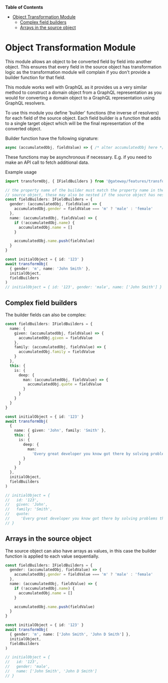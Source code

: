 <!-- START doctoc generated TOC please keep comment here to allow auto update -->
<!-- DON'T EDIT THIS SECTION, INSTEAD RE-RUN doctoc TO UPDATE -->
**Table of Contents**  

- [Object Transformation Module](#object-transformation-module)
  - [Complex field builders](#complex-field-builders)
  - [Arrays in the source object](#arrays-in-the-source-object)

<!-- END doctoc generated TOC please keep comment here to allow auto update -->

# Object Transformation Module

This module allows an object to be converted field by field into another object. This ensures that every field in the source object has transformation logic as the transformation module will complain if you don't provide a builder function for that field.

This module works well with GraphQL as it provides us a very similar method to construct a domain object from a GraphQL representation as you would for converting a domain object to a GraphQL representation using GraphQL resolvers.

To use this module you define 'builder' functions (the inverse of resolvers) for each field of the source object. Each field builder is a function that adds to a single target object which will be the final representation of the converted object.

Builder function have the following signature:

```ts
async (accumulatedObj, fieldValue) => { /* alter accumulatedObj here */ }
```

These functions may be asynchronous if necessary. E.g. if you need to make an API call to fetch additional data.

Example usage

```ts
import transformObj, { IFieldBuilders } from '@gateway/features/transformation'

// the property name of the builder must match the property name in the incoming
// source object, these may also be nested if the source object has nested properties
const fieldBuilders: IFieldBuilders = {
  gender: (accumulatedObj, fieldValue) => {
    accumulatedObj.gender = fieldValue === 'm' ? 'male' : 'female'
  },
  name: (accumulatedObj, fieldValue) => {
    if (!accumulatedObj.name) {
      accumulatedObj.name = []
    }

    accumulatedObj.name.push(fieldValue)
  }
}

const initialObject = { id: '123' }
await transformObj(
  { gender: 'm', name: 'John Smith' },
  initialObject,
  fieldBuilders
)
// initialObject = { id: '123', gender: 'male', name: ['John Smith'] }
```

## Complex field builders

The builder fields can also be complex:

```ts
const fieldBuilders: IFieldBuilders = {
  name: {
    given: (accumulatedObj, fieldValue) => {
      accumulatedObj.given = fieldValue
    },
    family: (accumulatedObj, fieldValue) => {
      accumulatedObj.family = fieldValue
    }
  },
  this: {
    is: {
      deep: {
        man: (accumulatedObj, fieldValue) => {
          accumulatedObj.quote = fieldValue
        }
      }
    }
  }
}

const initialObject = { id: '123' }
await transformObj(
  {
    name: { given: 'John', family: 'Smith' },
    this: {
      is: {
        deep: {
          man:
            'Every great developer you know got there by solving problems they were unqualified to solve until they actually did it'
        }
      }
    }
  },
  initialObject,
  fieldBuilders
)

// initialObject = {
//   id: '123',
//   given: 'John',
//   family: 'Smith',
//   quote:
//     'Every great developer you know got there by solving problems they were unqualified to solve until they actually did it'
// }
```

## Arrays in the source object

The source object can also have arrays as values, in this case the builder function is applied to each value sequentially.

```ts
const fieldBuilders: IFieldBuilders = {
  gender: (accumulatedObj, fieldValue) => {
    accumulatedObj.gender = fieldValue === 'm' ? 'male' : 'female'
  },
  name: (accumulatedObj, fieldValue) => {
    if (!accumulatedObj.name) {
      accumulatedObj.name = []
    }

    accumulatedObj.name.push(fieldValue)
  }
}

const initialObject = { id: '123' }
await transformObj(
  { gender: 'm', name: ['John Smith', 'John D Smith'] },
  initialObject,
  fieldBuilders
)

// initialObject = {
//   id: '123',
//   gender: 'male',
//   name: ['John Smith', 'John D Smith']
// }
```
